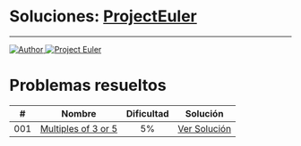 # Soluciones: [ProjectEuler](https://projecteuler.net/)
---
<a href="https://github.com/GutsNet">
  <img title="Author" src="https://img.shields.io/badge/Author-GutsNet-purple.svg?style=for-the-badge&logo=github">
</a>

<a href="https://projecteuler.net/progress=GutsNet">
  <img title="Project Euler" src="https://img.shields.io/badge/Project%20Euler-GutsNet-orange.svg?style=for-the-badge">
</a>

# Problemas resueltos

| #   | Nombre  | Dificultad  | Solución |  
|-----|---------|:-------------:|----------|
| 001 | [Multiples of 3 or 5](https://projecteuler.net/problem=1) | 5% | [Ver Solución](https://github.com/GutsNet/ProjectEuler/blob/main/Soluciones/001.md) |
